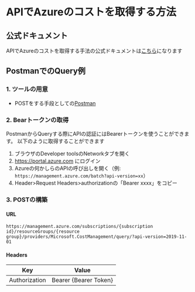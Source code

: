 # APIでAzureのコストを取得する方法

## 公式ドキュメント
APIでAzureのコストを取得する手法の公式ドキュメントは[こちら](https://docs.microsoft.com/ja-jp/rest/api/cost-management/query/usage)になります

## PostmanでのQuery例
### 1. ツールの用意
- POSTをする手段としての[Postman](https://www.postman.com/)

### 2. Bearトークンの取得
PostmanからQueryする際にAPIの認証にはBearerトークンを使うことができます。
以下のように取得することができます
1. ブラウザのDeveloper toolsのNetworkタブを開く
2. https://portal.azure.com にログイン
3. Azureの何かしらのAPIの呼び出しを開く（例: ```https://management.azure.com/batch?api-version=xx```）
4. Header>Request Headers>authorizationの「Bearer xxxx」をコピー

### 3. POSTの構築
#### URL
```https://management.azure.com/subscriptions/{subscription id}/resourceGroups/{resource group}/providers/Microsoft.CostManagement/query/?api-version=2019-11-01```
#### Headers
|Key|Value|
|---|---|
|Authorization|Bearer {Bearer Token}|